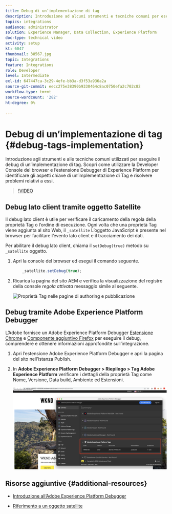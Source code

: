 ```yaml
---
title: Debug di un’implementazione di tag
description: Introduzione ad alcuni strumenti e tecniche comuni per eseguire il debug di un’implementazione di tag. Scopri come utilizzare la Developer Console del browser e l’estensione Debugger di Experience Platform per identificare gli aspetti chiave di un’implementazione di Tag e risolvere problemi relativi a essi.
topics: integrations
audience: administrator
solution: Experience Manager, Data Collection, Experience Platform
doc-type: technical video
activity: setup
kt: 6047
thumbnail: 38567.jpg
topic: Integrations
feature: Integrations
role: Developer
level: Intermediate
exl-id: 647447ca-3c29-4efe-bb3a-d3f53a936a2a
source-git-commit: eecc275e38390b9330464c8ac0750efa2c702c82
workflow-type: tm+mt
source-wordcount: '282'
ht-degree: 0%

---
```


# Debug di un’implementazione di tag {#debug-tags-implementation}

Introduzione agli strumenti e alle tecniche comuni utilizzati per eseguire il debug di un’implementazione di tag. Scopri come utilizzare la Developer Console del browser e l’estensione Debugger di Experience Platform per identificare gli aspetti chiave di un’implementazione di Tag e risolvere problemi relativi a essi.

>[!VIDEO](https://video.tv.adobe.com/v/38567?quality=12&learn=on)

## Debug lato client tramite oggetto Satellite

Il debug lato client è utile per verificare il caricamento della regola della proprietà Tag o l’ordine di esecuzione. Ogni volta che una proprietà Tag viene aggiunta al sito Web, il `_satellite` L’oggetto JavaScript è presente nel browser per facilitare l’evento lato client e il tracciamento dei dati.

Per abilitare il debug lato client, chiama il `setDebug(true)` metodo su `_satellite` oggetto.

1. Apri la console del browser ed esegui il comando seguente.

   ```javascript
       _satellite.setDebug(true);
   ```

1. Ricarica la pagina del sito AEM e verifica la visualizzazione del registro della console _regola attivata_ messaggio simile al seguente.

   ![Proprietà Tag nelle pagine di authoring e pubblicazione](assets/satellite-object-debugging.png)

## Debug tramite Adobe Experience Platform Debugger

L’Adobe fornisce un Adobe Experience Platform Debugger [Estensione Chrome](https://chrome.google.com/webstore/detail/adobe-experience-platform/bfnnokhpnncpkdmbokanobigaccjkpob) e [Componente aggiuntivo Firefox](https://addons.mozilla.org/en-US/firefox/addon/adobe-experience-platform-dbg/) per eseguire il debug, comprendere e ottenere informazioni approfondite sull’integrazione.

1. Apri l’estensione Adobe Experience Platform Debugger e apri la pagina del sito nell’istanza Publish.

1. In **Adobe Experience Platform Debugger > Riepilogo > Tag Adobe Experience Platform** verificare i dettagli della proprietà Tag come Nome, Versione, Data build, Ambiente ed Estensioni.

   ![Dettagli proprietà Adobe Experience Platform Debugger e tag](assets/tag-property-details.png)

## Risorse aggiuntive {#additional-resources}

+ [Introduzione all’Adobe Experience Platform Debugger](https://experienceleague.adobe.com/docs/platform-learn/data-collection/debugger/overview.html)

+ [Riferimento a un oggetto satellite](https://experienceleague.adobe.com/docs/experience-platform/tags/client-side/satellite-object.html)
